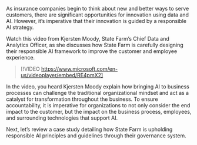As insurance companies begin to think about new and better ways to serve customers, there are significant opportunities for innovation using data and AI. However, it’s imperative that their innovation is guided by a responsible AI strategy.

Watch this video from Kjersten Moody, State Farm’s Chief Data and Analytics Officer, as she discusses how State Farm is carefully designing their responsible AI framework to improve the customer and employee experience.

> [!VIDEO https://www.microsoft.com/en-us/videoplayer/embed/RE4pmX2]

In the video, you heard Kjersten Moody explain how bringing AI to business processes can challenge the traditional organizational mindset and act as a catalyst for transformation throughout the business. To ensure accountability, it is imperative for organizations to not only consider the end impact to the customer, but the impact on the business process, employees, and surrounding technologies that support AI.

Next, let’s review a case study detailing how State Farm is upholding responsible AI principles and guidelines through their governance system.
